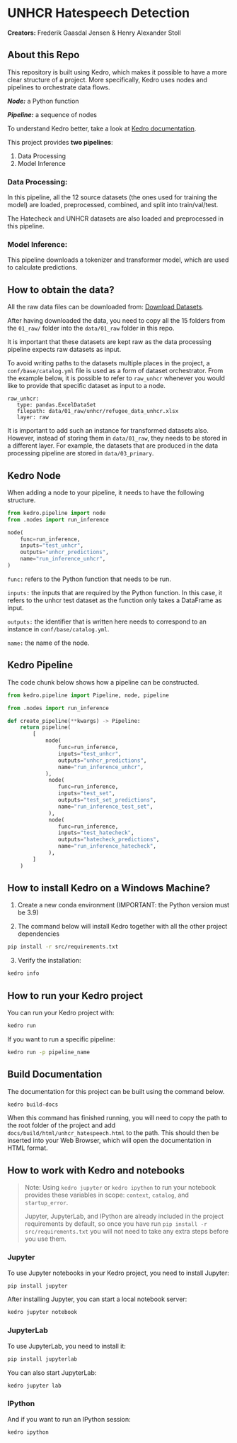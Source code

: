 # UNHCR Hatespeech Detection
**Creators:** Frederik Gaasdal Jensen & Henry Alexander Stoll

## About this Repo
This repository is built using Kedro, which makes it possible to have a more clear structure of a project. More specifically, Kedro uses nodes and pipelines to orchestrate data flows.

***Node:*** a Python function

***Pipeline:*** a sequence of nodes

To understand Kedro better, take a look at [Kedro documentation](https://kedro.readthedocs.io).

This project provides **two pipelines**:

1. Data Processing
2. Model Inference

### Data Processing:
In this pipeline, all the 12 source datasets (the ones used for training the model) are loaded, preprocessed, combined, and split into train/val/test.

The Hatecheck and UNHCR datasets are also loaded and preprocessed in this pipeline.

### Model Inference:
This pipeline downloads a tokenizer and transformer model, which are used to calculate predictions.

## How to obtain the data?
All the raw data files can be downloaded from: [Download Datasets](https://stollfamily.de/01_raw.zip).

After having downloaded the data, you need to copy all the 15 folders from the `01_raw/` folder into the `data/01_raw` folder in this repo.

It is important that these datasets are kept raw as the data processing pipeline expects raw datasets as input.

To avoid writing paths to the datasets multiple places in the project, a `conf/base/catalog.yml` file is used as a form of dataset orchestrator. From the example below, it is possible to refer to `raw_unhcr` whenever you would like to provide that specific dataset as input to a node.

```
raw_unhcr:
   type: pandas.ExcelDataSet
   filepath: data/01_raw/unhcr/refugee_data_unhcr.xlsx
   layer: raw    
```

It is important to add such an instance for transformed datasets also. However, instead of storing them in `data/01_raw`, they needs to be stored in a different layer. For example, the datasets that are produced in the data processing pipeline are stored in `data/03_primary`.

## Kedro Node
When adding a node to your pipeline, it needs to have the following structure.

```python
from kedro.pipeline import node
from .nodes import run_inference

node(
    func=run_inference,
    inputs="test_unhcr",
    outputs="unhcr_predictions",
    name="run_inference_unhcr",
)
```

`func:` refers to the Python function that needs to be run.

`inputs:` the inputs that are required by the Python function. In this case, it refers to the unhcr test dataset as the function only takes a DataFrame as input.

`outputs:` the identifier that is written here needs to correspond to an instance in `conf/base/catalog.yml`.

`name:` the name of the node.

## Kedro Pipeline
The code chunk below shows how a pipeline can be constructed.
```python
from kedro.pipeline import Pipeline, node, pipeline

from .nodes import run_inference

def create_pipeline(**kwargs) -> Pipeline:
    return pipeline(
        [
            node(
                func=run_inference,
                inputs="test_unhcr",
                outputs="unhcr_predictions",
                name="run_inference_unhcr",
            ),
             node(
                func=run_inference,
                inputs="test_set",
                outputs="test_set_predictions",
                name="run_inference_test_set",
             ),
             node(
                func=run_inference,
                inputs="test_hatecheck",
                outputs="hatecheck_predictions",
                name="run_inference_hatecheck",
             ),
        ]
    )
```



## How to install Kedro on a Windows Machine?

1. Create a new conda environment (IMPORTANT: the Python version must be 3.9)

2. The command below will install Kedro together with all the other project dependencies 

```bash
pip install -r src/requirements.txt
```

3. Verify the installation:

```bash
kedro info
```

## How to run your Kedro project

You can run your Kedro project with:

```bash
kedro run
```

If you want to run a specific pipeline:

```bash
kedro run -p pipeline_name
```

## Build Documentation
The documentation for this project can be built using the command below.

```bash
kedro build-docs
```
When this command has finished running, you will need to copy the path to the root folder of the project and add `docs/build/html/unhcr_hatespeech.html` to the path. This should then be inserted into your Web Browser, which will open the documentation in HTML format. 


## How to work with Kedro and notebooks

> Note: Using `kedro jupyter` or `kedro ipython` to run your notebook provides these variables in scope: `context`, `catalog`, and `startup_error`.
>
> Jupyter, JupyterLab, and IPython are already included in the project requirements by default, so once you have run `pip install -r src/requirements.txt` you will not need to take any extra steps before you use them.

### Jupyter

To use Jupyter notebooks in your Kedro project, you need to install Jupyter:

```bash
pip install jupyter
```

After installing Jupyter, you can start a local notebook server:

```bash
kedro jupyter notebook
```

### JupyterLab

To use JupyterLab, you need to install it:

```bash
pip install jupyterlab
```

You can also start JupyterLab:

```bash
kedro jupyter lab
```

### IPython

And if you want to run an IPython session:

```bash
kedro ipython
```
